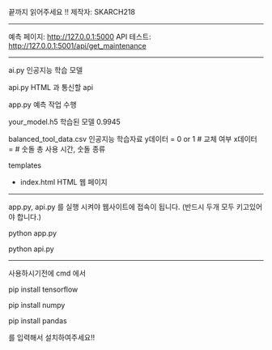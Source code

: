끝까지 읽어주세요 !!
제작자: SKARCH218

--------------------------------------------------------------

예측 페이지: http://127.0.0.1:5000
API 테스트: http://127.0.0.1:5001/api/get_maintenance

--------------------------------------------------------------

ai.py
인공지능 학습 모델

api.py
HTML 과 통신할 api

app.py
예측 작업 수행

your_model.h5
학습된 모델
0.9945

balanced_tool_data.csv
인공지능 학습자료
y데이터 = 0 or 1 # 교체 여부
x데이터 = # 숫돌 총 사용 시간, 숫돌 종류

templates
- index.html
HTML 웹 페이지

--------------------------------------------------------------

app.py, api.py 를 실행 시켜야 웹사이트에 접속이 됩니다. (반드시 두개 모두 키고있어야 합니다.)

python app.py

python api.py

--------------------------------------------------------------

사용하시기전에 cmd 에서

pip install tensorflow

pip install numpy

pip install pandas

를 입력해서 설치하여주세요!!
